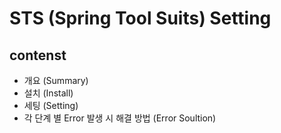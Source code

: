 STS (Spring Tool Suits) Setting
==========
contenst
--------
- 개요 (Summary)
- 설치 (Install)
- 세팅 (Setting)
- 각 단계 별 Error 발생 시 해결 방법 (Error Soultion)
